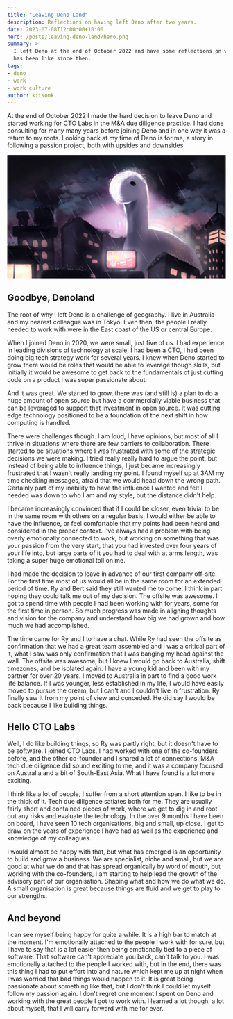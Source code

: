 ```yaml
---
title: "Leaving Deno Land"
description: Reflections on having left Deno after two years.
date: 2023-07-08T12:00:00+10:00
hero: /posts/leaving-deno-land/hero.png
summary: >
  I left Deno at the end of October 2022 and have some reflections on what it
  has been like since then.
tags:
- deno
- work
- work culture
author: kitsonk
---
```


At the end of October 2022 I made the hard decision to leave Deno and started working for
[CTO Labs](https://ctolabs.com.au/) in the M&A due diligence practice. I had done consulting for many many years before
joining Deno and in one way it was a return to my roots. Looking back at my time of Deno is for me, a story in following
a passion project, both with upsides and downsides.

![Deno in a built up city in the rain](/posts/leaving-deno-land/hero.png)

## Goodbye, Denoland

The root of why I left Deno is a challenge of geography. I live in Australia and my nearest colleague was in Tokyo. Even
then, the people I really needed to work with were in the East coast of the US or central Europe.

When I joined Deno in 2020, we were small, just five of us. I had experience in leading divisions of technology at
scale, I had been a CTO, I had been doing big tech strategy work for several years. I knew when Deno started to grow
there would be roles that would be able to leverage though skills, but initially it would be awesome to get back to the
fundamentals of just cutting code on a product I was super passionate about.

And it was great. We started to grow, there was (and still is) a plan to do a huge amount of open source but have a
commercially viable business that can be leveraged to support that investment in open source. It was cutting edge
technology positioned to be a foundation of the next shift in how computing is handled.

There were challenges though. I am loud, I have opinions, but most of all I thrive in situations where there are few
barriers to collaboration. There started to be situations where I was frustrated with some of the strategic decisions we
were making. I tried really really hard to argue the point, but instead of being able to influence things, I just became
increasingly frustrated that I wasn't really landing my point. I found myself up at 3AM my time checking messages,
afraid that we would head down the wrong path. Certainly part of my inability to have the influence I wanted and felt I
needed was down to who I am and my style, but the distance didn't help.

I became increasingly convinced that if I could be closer, even trivial to be in the same room with others on a regular
basis, I would either be able to have the influence, or feel comfortable that my points had been heard and considered in
the proper context. I've always had a problem with being overly emotionally connected to work, but working on something
that was your passion from the very start, that you had invested over four years of your life into, but large parts of
it you had to deal with at arms length, was taking a super huge emotional toll on me.

I had made the decision to leave in advance of our first company off-site. For the first time most of us would all be in
the same room for an extended period of time. Ry and Bert said they still wanted me to come, I think in part hoping they
could talk me out of my decision. The offsite was awesome. I got to spend time with people I had been working with for
years, some for the first time in person. So much progress was made in aligning thoughts and vision for the company and
understand how big we had grown and how much we had accomplished.

The time came for Ry and I to have a chat. While Ry had seen the offsite as confirmation that we had a great team
assembled and I was a critical part of it, what I saw was only confirmation that I was banging my head against the wall.
The offsite was awesome, but I knew I would go back to Australia, shift timezones, and be isolated again. I have a young
kid and been with my partner for over 20 years. I moved to Australia in part to find a good work life balance. If I was
younger, less established in my life, I would have easily moved to pursue the dream, but I can't and I couldn't live in
frustration. Ry finally saw it from my point of view and conceded. He did say I would be back because I like building
things.

## Hello CTO Labs

Well, I do like building things, so Ry was partly right, but it doesn't have to be software. I joined CTO Labs. I had
worked with one of the co-founders before, and the other co-founder and I shared a lot of connections. M&A tech due
diligence did sound exciting to me, and it was a company focused on Australia and a bit of South-East Asia. What I have
found is a lot more exciting.

I think like a lot of people, I suffer from a short attention span. I like to be in the thick of it. Tech due diligence
satiates both for me. They are usually fairly short and contained pieces of work, where we get to dig in and root out
any risks and evaluate the technology. In the over 9 months I have been on board, I have seen 10 tech organisations, big
and small, up close. I get to draw on the years of experience I have had as well as the experience and knowledge of my
colleagues.

I would almost be happy with that, but what has emerged is an opportunity to build and grow a business. We are
specialist, niche and small, but we are good at what we do and that has spread organically by word of mouth, but working
with the co-founders, I am starting to help lead the growth of the advisory part of our organisation. Shaping what and
how we do what we do. A small organisation is great because things are fluid and we get to play to our strengths.

## And beyond

I can see myself being happy for quite a while. It is a high bar to match at the moment. I'm emotionally attached to the
people I work with for sure, but I have to say that is a lot easier then being emotionally tied to a piece of software.
That software can't appreciate you back, can't talk to you. I was emotionally attached to the people I worked with, but
in the end, there was this thing I had to put effort into and nature which kept me up at night when I was worried that
bad things would happen to it. It is great being passionate about something like that, but I don't think I could let
myself follow my passion again. I don't regret one moment I spent on Deno and working with the great people I got to
work with. I learned a lot though, a lot about myself, that I will carry forward with me for ever.
